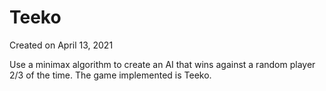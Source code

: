 # Teeko

Created on April 13, 2021

Use a minimax algorithm to create an AI that wins against a random player 2/3 of the time. The game implemented is Teeko.
